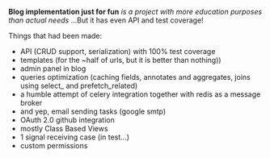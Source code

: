 **Blog implementation just for fun**
*is a project with more education purposes than actual needs*
...But it has even API and test coverage!

Things that had been made:
- API (CRUD support, serialization) with 100% test coverage
- templates (for the ~half of urls, but it is better than nothing)) 
- admin panel in blog
- queries optimization (caching fields, annotates and aggregates, joins using select_ and prefetch_related)
- a humble attempt of celery integration together with redis as a message broker
- and yep, email sending tasks (google smtp)
- OAuth 2.0 github integration
- mostly Class Based Views
- 1 signal receiving case (in test...)
- custom permissions
